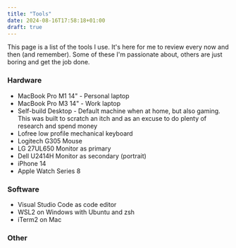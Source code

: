 ```yaml
---
title: "Tools"
date: 2024-08-16T17:58:18+01:00
draft: true
---
```


This page is a list of the tools I use. It's here for me to review every now and then (and remember). Some of these I'm passionate about, others are just boring and get the job done.

### Hardware

* MacBook Pro M1 14" - Personal laptop
* MacBook Pro M3 14" - Work laptop
* Self-build Desktop - Default machine when at home, but also gaming. This was built to scratch an itch and as an excuse to do plenty of research and spend money
* Lofree low profile mechanical keyboard
* Logitech G305 Mouse
* LG 27UL650 Monitor as primary
* Dell U2414H Monitor as secondary (portrait)
* iPhone 14
* Apple Watch Series 8

### Software

* Visual Studio Code as code editor
* WSL2 on Windows with Ubuntu and zsh
* iTerm2 on Mac

### Other